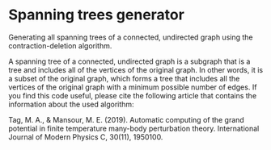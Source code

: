 # Spanning trees generator
Generating all spanning trees of a connected, undirected graph using the contraction-deletion algorithm.

A spanning tree of a connected, undirected graph is a subgraph that is a tree and includes all of the vertices of the original graph. In other words, it is a subset of the original graph, which forms a tree that includes all the vertices of the original graph with a minimum possible number of edges.
If you find this code useful, please cite the following article that contains the information about the used algorithm:

Tag, M. A., & Mansour, M. E. (2019). Automatic computing of the grand potential in finite temperature many-body perturbation theory. International Journal of Modern Physics C, 30(11), 1950100.
